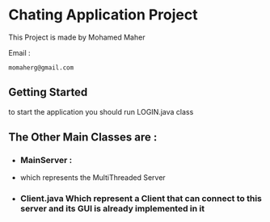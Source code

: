# Chating Application Project

This Project is made by Mohamed Maher

Email : 

```
momaherg@gmail.com
```

## Getting Started 

to start the application you should run LOGIN.java class 

## The Other Main Classes are :

* ### MainServer :
- which represents the MultiThreaded Server

* ### Client.java Which represent a Client that can connect to this server and its GUI is already implemented in it


